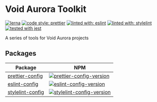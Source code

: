 # Void Aurora Toolkit

[![lerna](https://img.shields.io/badge/maintained%20with-lerna-cc00ff.svg)](https://lerna.js.org/)
[![code style: prettier](https://img.shields.io/badge/code_style-prettier-ff69b4.svg?style=flat-square)](https://github.com/prettier/prettier)
[![linted with: eslint](https://img.shields.io/badge/linted_with-eslint-4b32c3?style=flat-square)](https://github.com/eslint/eslint)
[![linted with: stylelint](https://img.shields.io/badge/linted_with-stylelint-dc143c?style=flat-square)](https://github.com/stylelint/stylelint)
[![tested with jest](https://img.shields.io/badge/tested_with-jest-99424f.svg)](https://github.com/facebook/jest)

A series of tools for Void Aurora projects

## Packages

| Package            | NPM                                                 |
| ------------------ | --------------------------------------------------- |
| [prettier-config]  | [![prettier-config-version]][prettier-config-npm]   |
| [eslint-config]    | [![eslint-config-version]][eslint-config-npm]       |
| [stylelint-config] | [![stylelint-config-version]][stylelint-config-npm] |

[prettier-config]: https://github.com/void-aurora/toolkit/tree/master/packages/prettier-config
[prettier-config-version]: https://img.shields.io/npm/v/@void-aurora/prettier-config
[prettier-config-npm]: https://www.npmjs.com/package/@void-aurora/prettier-config
[eslint-config]: https://github.com/void-aurora/toolkit/tree/master/packages/eslint-config
[eslint-config-version]: https://img.shields.io/npm/v/@void-aurora/eslint-config
[eslint-config-npm]: https://www.npmjs.com/package/@void-aurora/eslint-config
[stylelint-config]: https://github.com/void-aurora/toolkit/tree/master/packages/stylelint-config
[stylelint-config-version]: https://img.shields.io/npm/v/@void-aurora/stylelint-config
[stylelint-config-npm]: https://www.npmjs.com/package/@void-aurora/stylelint-config
